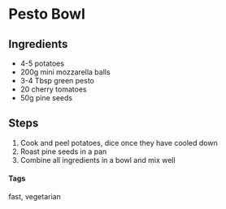 # Pesto Bowl

## Ingredients

* 4-5 potatoes
* 200g mini mozzarella balls 
* 3-4 Tbsp green pesto
* 20 cherry tomatoes
* 50g pine seeds

## Steps

1. Cook and peel potatoes, dice once they have cooled down
2. Roast pine seeds in a pan
3. Combine all ingredients in a bowl and mix well

#### Tags
fast, vegetarian
